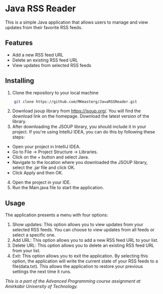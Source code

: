
# Java RSS Reader

This is a simple Java application that allows users to manage and view updates from their favorite RSS feeds.

## Features

- Add a new RSS feed URL
- Delete an existing RSS feed URL
- View updates from selected RSS feeds


## Installing
1. Clone the repository to your local machine
```bash
    git clone https://github.com/MKmasterg/JavaRSSReader.git
```
2. Download jsoup library from https://jsoup.org/. You will find the download link on the homepage. Download the latest version of the library.
3. After downloading the JSOUP library, you should include it in your project. If you're using IntelliJ IDEA, you can do this by following these steps:  
- Open your project in IntelliJ IDEA.
- Go to File -> Project Structure -> Libraries.
- Click on the + button and select Java.
- Navigate to the location where you downloaded the JSOUP library, select the .jar file and click OK.
- Click Apply and then OK.

4. Open the project in your IDE.  
5. Run the Main.java file to start the application.

## Usage

The application presents a menu with four options:

1. Show updates: This option allows you to view updates from your selected RSS feeds. You can choose to view updates from all feeds or select a specific one.
2. Add URL: This option allows you to add a new RSS feed URL to your list.
3. Delete URL: This option allows you to delete an existing RSS feed URL from your list.
4. Exit: This option allows you to exit the application. By selecting this option, the application will write the current state of your RSS feeds to a file(data.txt). This allows the application to restore your previous settings the next time it runs.

*This is a part of the Advanced Programming course assignment at Amirkabir University of Technology.*
